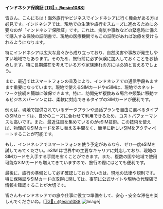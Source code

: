 **インドネシア保険証 [[TG💪+ @esim1088](https://t.me/s/esim1088)]**

皆さん、こんにちは！海外旅行やビジネスでインドネシアに行く機会がある方は必見です。インドネシアでは、現地での生活や旅行をスムーズに進めるために必要なのが「インドネシア保険証」です。これは、病気や事故などの緊急時に備えて購入する保険の証明書で、現地の医療機関でもこの証明があれば治療を受けられるようになります。

特にインドネシアは広大な島々から成り立っており、自然災害や事故が発生しやすい地域でもあります。そのため、旅行前に必ず保険に加入しておくことをお勧めします。特に長期滞在を考えている方や家族連れの方には必須と言えるでしょう。

また、最近ではスマートフォンの普及により、インドネシアでの通信手段もますます重要になっています。現地で使えるSIMカードやeSIMは、現地でのネットワーク接続を簡単に確保できます。特に、訪問先が複数ある場合や頻繁に移動するビジネスパーソンには、柔軟に対応できるタイプのSIMカードが便利です。

例えば、現地で提供されているデータプランや通話プランを自由に選べるタイプのSIMカードは、自分のニーズに合わせて利用できるため、コストパフォーマンスも高いです。また、最近注目を集めているのがeSIM技術。この技術を使えば、物理的なSIMカードを差し替える手間なく、簡単に新しいSIMをアクティベートすることが可能です。

もし、インドネシアでスマートフォンを使う予定があるなら、ぜひ一度eSIMを試してみてください。*eSIM* は世界中の主要なキャリアに対応しており、現地のSIMカードを入手する手間を省くことができます。また、複数の国や地域で使用可能なSIMカードも増えてきていますので、旅行の際にはとても便利です。

最後に、旅行の準備として必ず確認しておきたいのは、現地の法律や規則です。特に保険証やSIMカードの取得に関しては、事前に公式サイトや現地の代理店で情報を確認することが大切です。

皆さんもインドネシアでの旅や仕事に役立つ準備をして、安心・安全な滞在を楽しんでくださいね。[[TG💪+ @esim1088](https://t.me/s/esim1088) ![Image](https://i.postimg.cc/Y0z9fWf4/image.png)]